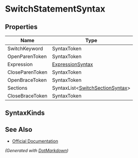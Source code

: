 # SwitchStatementSyntax

## Properties

| Name            | Type                                                       |
| --------------- | ---------------------------------------------------------- |
| SwitchKeyword   | SyntaxToken                                                |
| OpenParenToken  | SyntaxToken                                                |
| Expression      | [ExpressionSyntax](ExpressionSyntax.md)                    |
| CloseParenToken | SyntaxToken                                                |
| OpenBraceToken  | SyntaxToken                                                |
| Sections        | SyntaxList\<[SwitchSectionSyntax](SwitchSectionSyntax.md)> |
| CloseBraceToken | SyntaxToken                                                |

## SyntaxKinds

## See Also

* [Official Documentation](https://docs.microsoft.com/en-us/dotnet/api/microsoft.codeanalysis.csharp.syntax.switchstatementsyntax)


*\(Generated with [DotMarkdown](http://github.com/JosefPihrt/DotMarkdown)\)*